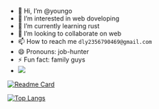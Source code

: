 - 👋 Hi, I’m @youngo
- 👀 I’m interested in web doveloping
- 🌱 I’m currently learning rust
- 💞️ I’m looking to collaborate on web
- 📫 How to reach me ```dly2356790469@gmail.com```
- 😄 Pronouns: job-hunter
- ⚡ Fun fact: family guys
- ![](https://komarev.com/ghpvc/?username=fukgo)

[![Readme Card](https://github-readme-stats.vercel.app/api?username=fukgo&show_icons=true&title_color=ffffff&icon_color=bb2acf&text_color=daf7dc&bg_color=151515)](https://github.com/anuraghazra/github-readme-stats)

[![Top Langs](https://github-readme-stats.vercel.app/api/top-langs/?username=fukgo&layout=compact&exclude_repo=sumy7.github.io&title_color=ffffff&icon_color=bb2acf&text_color=daf7dc&bg_color=151515)](https://github.com/anuraghazra/github-readme-stats)
